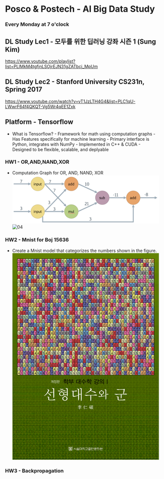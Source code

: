 # Posco & Postech - AI Big Data Study

### Every Monday at 7 o'clock

## DL Study Lec1 - 모두를 위한 딥러닝 강좌 시즌 1 (Sung Kim)
https://www.youtube.com/playlist?list=PLlMkM4tgfjnLSOjrEJN31gZATbcj_MpUm

## DL Study Lec2 - Stanford University CS231n, Spring 2017
https://www.youtube.com/watch?v=vT1JzLTH4G4&list=PLC1qU-LWwrF64f4QKQT-Vg5Wr4qEE1Zxk

## Platform - Tensorflow
- What is Tensorflow?
		- Framework for math using computation graphs
		- Has Features specifically for machine learning
		- Primary interface is Python, integrates with NumPy
				- Implemented in C++ & CUDA
		- Designed to be flexible, scalable, and deplyable
		
### HW1 - OR,AND,NAND,XOR
- Computation Graph for OR, AND, NAND, XOR
![03](./Study_HW/deep_hw1_OR,AND,NAND,XOR/Intel-TF101-Class1/Intel-TF101-Class1/images/03.png)
![04](./Study_HW/deep_hw1_OR,AND,NAND,XOR/Intel-TF101-Class1/Intel-TF101-Class1/images/p4.png)
### HW2 - Mnist for Boj 15636
- Create a Mnist model that categorizes the numbers shown in the figure.
![linear](./Study_HW/deep_hw2_Mnist_Boj/linear.png)

### HW3 - Backpropagation